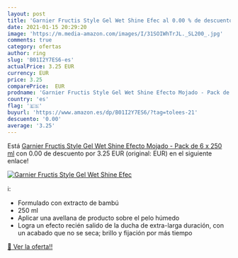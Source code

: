 ```yaml
---
layout: post
title: 'Garnier Fructis Style Gel Wet Shine Efec al 0.00 % de descuento'
date: 2021-01-15 20:29:20
image: 'https://m.media-amazon.com/images/I/31SOIWhTrJL._SL200_.jpg'
comments: true
category: ofertas
author: ring
slug: 'B01I2Y7ES6-es'
actualPrice: 3.25 EUR
currency: EUR
price: 3.25
comparePrice:  EUR
prodname: 'Garnier Fructis Style Gel Wet Shine Efecto Mojado - Pack de 6 x 250 ml'
country: 'es'
flag: '🇪🇸'
buyurl: 'https://www.amazon.es/dp/B01I2Y7ES6/?tag=tolees-21'
descuento: '0.00'
average: '3.25'
---
```


Está [Garnier Fructis Style Gel Wet Shine Efecto Mojado - Pack de 6 x 250 ml](https://www.amazon.es/dp/B01I2Y7ES6/?tag=tolees-21) con 0.00 de descuento por 3.25 EUR (original:  EUR) en el siguiente enlace!

[![Garnier Fructis Style Gel Wet Shine Efec](https://m.media-amazon.com/images/I/31SOIWhTrJL._SL200_.jpg)](https://www.amazon.es/dp/B01I2Y7ES6/?tag=tolees-21)

ℹ️:

- Formulado con extracto de bambú
- 250 ml
- Aplicar una avellana de producto sobre el pelo húmedo
- Logra un efecto recién salido de la ducha de extra-larga duración, con un acabado que no se seca; brillo y fijación por más tiempo

[🛒 Ver la oferta!!](https://www.amazon.es/dp/B01I2Y7ES6/?tag=tolees-21)
